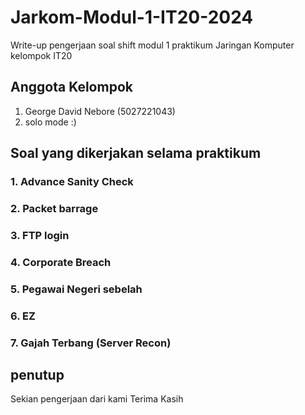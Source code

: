 # Jarkom-Modul-1-IT20-2024
Write-up pengerjaan soal shift modul 1 praktikum Jaringan Komputer kelompok IT20

## Anggota Kelompok
1. George David Nebore (5027221043)
2. solo mode :)

## Soal yang dikerjakan selama praktikum
### 1. Advance Sanity Check
<a img = "Screenshots\Advance Sanity Check.png"></a>

### 2. Packet barrage

### 3. FTP login

### 4. Corporate Breach

### 5. Pegawai Negeri sebelah

### 6. EZ

### 7. Gajah Terbang (Server Recon)

## penutup
Sekian pengerjaan dari kami Terima Kasih
